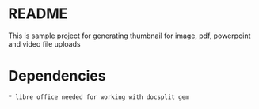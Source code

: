 # README

This is sample project for generating thumbnail for image, pdf, powerpoint and video file uploads

# Dependencies

    * libre office needed for working with docsplit gem